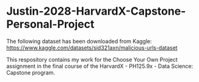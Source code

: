 # Justin-2028-HarvardX-Capstone-Personal-Project

The following dataset has been downloaded from Kaggle: <br />
https://www.kaggle.com/datasets/sid321axn/malicious-urls-dataset

This respository contains my work for the Choose Your Own Project assignment in the final course of the HarvardX - PH125.9x - Data Science: Capstone program.
